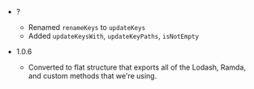 
- ?
    - Renamed `renameKeys` to `updateKeys`
    - Added `updateKeysWith`, `updateKeyPaths`, `isNotEmpty`

- 1.0.6
    - Converted to flat structure that exports all of the Lodash, Ramda, and
      custom methods that we're using.
